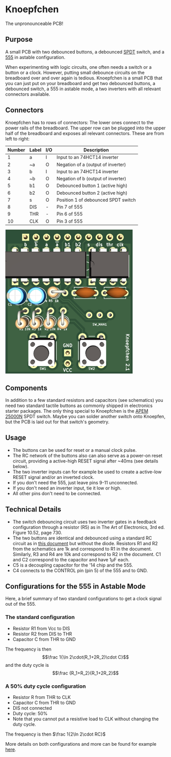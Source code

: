 # Knoepfchen

The unpronounceable PCB!

## Purpose

A small PCB with two debounced buttons, a debounced [SPDT](https://en.wikipedia.org/wiki/Switch#Contact_terminology) switch, and a [555](https://en.wikipedia.org/wiki/555_timer_IC) in astable configuration.

When experimenting with logic circuits, one often needs a switch or a button or a clock.
However, putting small debounce circuits on the breadboard over and over again is tedious.
Knoepfchen is a small PCB that you can just put on your breadboard and get two debounced buttons, a debounced switch, a 555 in astable mode, a two inverters with all relevant connectors available.

## Connectors

Knoepfchen has to rows of connectors:
The lower ones connect to the power rails of the breadboard.
The upper row can be plugged into the upper half of the breadboard and exposes all relevant connectors. These are from left to right:


| Number | Label | I/O | Description                                       |
| ------ | ----- | --- | ------------------------------------------------- |
| 1      | a     | I   | Input to an 74HCT14 inverter                      |
| 2      | ~a    | O   | Negation of a (output of inverter)                |
| 3      | b     | I   | Input to an 74HCT14 inverter                      |
| 4      | ~b    | O   | Negation of b (output of inverter)                |
| 5      | b1    | O   | Debounced button 1 (active high)                  |
| 6      | b2    | O   | Debounced button 2 (active high)                  |
| 7      | s     | O   | Position 1 of debounced SPDT switch               |
| 8      | DIS   | -   | Pin 7 of 555                                      |
| 9      | THR   | -   | Pin 6 of 555                                      |
| 10     | CLK   | O   | Pin 3 of 555                                      |

<img src="img/knoepfchen.png" alt="drawing" width="400"/>

## Components

In addition to a few standard resistors and capacitors (see schematics) you need two standard tactile buttons as commonly shipped in electronics starter packages. The only thing special to Knoepfchen is the [APEM 25000N](https://www.reichelt.de/schiebeschalter-gerade-rm2-54-1x-ein-ein-ss-25136-nh-p105709.html?&trstct=pos_2&nbc=1) SPDT switch. Maybe you can solder another switch onto Knoepfen, but the PCB is laid out for that switch's geometry.

## Usage

- The buttons can be used for reset or a manual clock pulse.
- The RC network of the buttons also can also serve as a power-on reset circuit, providing a active-high RESET signal after ~40ms (see details below).
- The two inverter inputs can for example be used to create a active-low RESET signal and/or an inverted clock.
- If you don't need the 555, just leave pins 9-11 unconnected.
- If you don't need an inverter input, tie it low or high.
- All other pins don't need to be connected.

## Technical Details

- The switch debouncing circuit uses two inverter gates in a feedback configuration through a resistor (R5) as in The Art of Electronics, 3rd ed. Figure 10.52, page 730.
- The two buttons are identical and debounced using a standard RC circuit as in [this document](https://www.we-online.com/web/en/index.php/download/media/07_electronic_components/download_center_1/application_notes_berichte/sn015__contact_circuit_debounce_for_switches/SN015a_EN.pdf) but without the diode. Resistors R1 and R2 from the schematics are 1k and correspond to R1 in the document. Similarly, R3 and R4 are 10k and correspond to R2 in the document. C1 and C2 correspond to the capacitor and have 1µF each.
- C5 is a decoupling capacitor for the '14 chip and the 555.
- C4 connects to the CONTROL pin (pin 5) of the 555 and to GND.

## Configurations for the 555 in Astable Mode

Here, a brief summary of two standard configurations to get a clock signal out of the 555.


### The standard configuration
- Resistor R1 from Vcc to DIS
- Resistor R2 from DIS to THR
- Capacitor C from THR to GND

The frequency is then
$$\frac 1{\ln 2\cdot(R_1+2R_2)\cdot C}$$
and the duty cycle is
$$\frac {R_1+R_2}{R_1+2R_2}$$ 

### A 50% duty cycle configuration
- Resistor R from THR to CLK
- Capacitor C from THR to GND
- DIS not connected
- Duty cycle: 50%
- Note that you cannot put a resistive load to CLK without changing the duty cycle. 

The frequency is then $\frac 1{2\ln 2\cdot RC}$ 


More details on both configurations and more can be found for example [here](https://www.electronics-tutorials.ws/waveforms/555-circuits-part-1.html).
